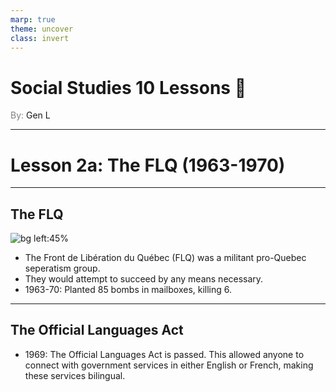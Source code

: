 ```yaml
---
marp: true
theme: uncover
class: invert
---
```


# <!--fit-->Social Studies 10 Lessons :book:

<span style="color:grey">By:</span> Gen L

<!--_footer: In partnership with Hyperion University, 2023-->

---
<!--paginate: true-->
# Lesson 2a: The FLQ (1963-1970)

---

## The FLQ

![bg left:45%](https://upload.wikimedia.org/wikipedia/commons/thumb/d/de/Bandera_FLQ.svg/1200px-Bandera_FLQ.svg.png)

* The Front de Libération du Québec (FLQ) was a militant pro-Quebec seperatism group.
* They would attempt to succeed by any means necessary.
* 1963-70: Planted 85 bombs in mailboxes, killing 6.

---

## The Official Languages Act

* 1969: The Official Languages Act is passed. This allowed anyone to connect with government services in either English or French, making these services bilingual.


